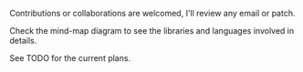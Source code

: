 Contributions or collaborations are welcomed, I'll review any email or patch.

Check the mind-map diagram to see the libraries and languages involved in details.

See TODO for the current plans.
